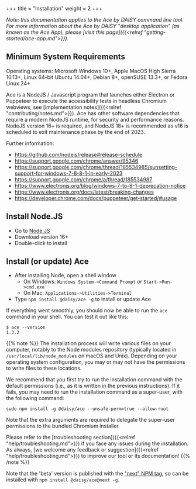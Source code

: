 +++
title = "Installation"
weight = 2
+++

_Note: this documentation applies to the Ace by DAISY command line tool. For more information about the Ace by DAISY "desktop application" (as known as the Ace App), please [visit this page]({{<relref "getting-started/ace-app.md">}})._


## Minimum System Requirements

Operating systems: Microsoft Windows 10+, Apple MacOS High Sierra 10.13+, Linux 64-bit Ubuntu 14.04+, Debian 8+, openSUSE 13.3+, or Fedora Linux 24+

Ace is a NodeJS / Javascript program that launches either Electron or Puppeteer to execute the accessibility tests in headless Chromium webviews, see 
[implementation notes]({{<relref "contributing/notes.md">}}). Ace has other software dependencies that require a modern NodeJS runtime, for security and performance reasons. NodeJS version 16+ is required, and NodeJS 18+ is recommended as v16 is scheduled to exit maintenance phase by the end of 2023.

Further information:

* https://github.com/nodejs/release#release-schedule
* https://support.google.com/chrome/answer/95346
* https://support.google.com/chrome/thread/185534985/sunsetting-support-for-windows-7-8-8-1-in-early-2023
* https://support.google.com/chrome/a/thread/185534987
* https://www.electronjs.org/blog/windows-7-to-8-1-deprecation-notice
* https://www.electronjs.org/docs/latest/breaking-changes
* https://developer.chrome.com/docs/puppeteer/get-started/#usage

## Install Node.JS

* Go to [Node.JS](https://nodejs.org/)
* Download version 16+
* Double-click to install

## Install (or update) Ace

* After installing Node, open a shell window
  * On Windows: `Windows System->Command Prompt` _or_ `Start->Run->cmd.exe`
  * On Mac: `Applications->Utilities->Terminal`
* Type `npm install @daisy/ace -g` to install or update Ace

If everything went smoothly, you should now be able to run the `ace` command in your shell. You can test it out like this:

```
$ ace --version
1.3.2
```

{{% note %}}
The installation process will write various files on your computer, notably to the Node modules repository (typically located in `/usr/local/lib/node_modules` on macOS and Unix). Depending on your operating system configuration, you may or may not have the permissions to write files to these locations.

We recommend that you first try to run the installation command with the default permissions (i.e., as it is written in the previous instructions). If it fails, you may need to run the installation command as a super-user, with the following command:

```
sudo npm install -g @daisy/ace --unsafe-perm=true --allow-root
```

Note that the extra arguments are required to delegate the super-user permissions to the bundled Chromium installer.

Please refer to the [troubleshooting section]({{<relref "help/troubleshooting.md">}}) if you face any issues during the installation. As always, [we welcome any feedback or suggestion]({{<relref "help/troubleshooting.md">}}) to improve our tool or its documentation!
{{% /note %}}

Note that the 'beta' version is published with the ["next" NPM tag](https://www.npmjs.com/package/@daisy/ace/v/next), so can be installed with `npm install @daisy/ace@next -g`.
